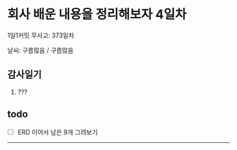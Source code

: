 # 회사 배운 내용을 정리해보자 4일차

1일1커밋 무사고: 373일차

날씨: 구름많음 / 구름많음

## 감사일기

1. ???

## todo

- [ ] ERD 이어서 남은 9개 그려보기

---
